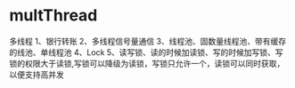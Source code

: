 # multThread
多线程
1、银行转账
2、多线程信号量通信
3、线程池、固数量线程池、带有缓存的线池、单线程池
4、Lock
5、读写锁、读的时候加读锁、写的时候加写锁、写锁的权限大于读锁,写锁可以降级为读锁，写锁只允许一个，读锁可以同时获取，以便支持高并发
